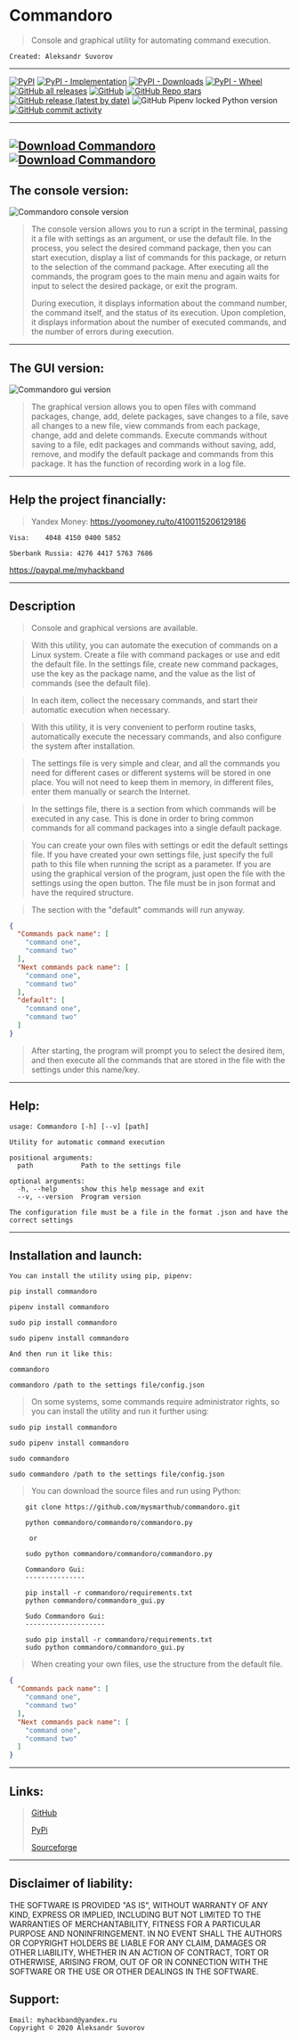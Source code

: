 Commandoro
===

>Console and graphical utility for automating command execution.

    Created: Aleksandr Suvorov
---
[![PyPI](https://img.shields.io/pypi/v/commandoro)](http://pypi.org/project/commandoro)
[![PyPI - Implementation](https://img.shields.io/pypi/implementation/commandoro)](http://pypi.org/project/commandoro)
[![PyPI - Downloads](https://img.shields.io/pypi/dm/commandoro)](http://pypi.org/project/commandoro)
[![PyPI - Wheel](https://img.shields.io/pypi/wheel/commandoro)](http://pypi.org/project/commandoro)
[![GitHub all releases](https://img.shields.io/github/downloads/mysmarthub/commandoro/total)](https://github.com/mysmarthub/commandoro)
[![GitHub](https://img.shields.io/github/license/mysmarthub/commandoro)](https://github.com/mysmarthub/commandoro)
[![GitHub Repo stars](https://img.shields.io/github/stars/mysmarthub/commandoro?style=social)](https://github.com/mysmarthub/commandoro)
[![GitHub release (latest by date)](https://img.shields.io/github/v/release/mysmarthub/commandoro)](https://github.com/mysmarthub/commandoro)
![GitHub Pipenv locked Python version](https://img.shields.io/github/pipenv/locked/python-version/mysmarthub/commandoro)
[![GitHub commit activity](https://img.shields.io/github/commit-activity/m/mysmarthub/commandoro)](https://github.com/mysmarthub/commandoro)

---
[![Download Commandoro](https://a.fsdn.com/con/app/sf-download-button)](https://sourceforge.net/projects/commandoro/files/latest/download)
[![Download Commandoro](https://img.shields.io/sourceforge/dt/commandoro.svg)](https://sourceforge.net/projects/commandoro/files/latest/download)
---

The console version:
---
![Commandoro console version](https://github.com/mysmarthub/commandoro/raw/master/images/commandoro_console.png)

>The console version allows you to run a script in the terminal, 
passing it a file with settings as an argument, 
or use the default file. In the process, you select the desired 
command package, then you can start execution, 
display a list of commands for this package, 
or return to the selection of the command package. 
After executing all the commands, 
the program goes to the main menu and again waits for 
input to select the desired package, or exit the program.
> 
> During execution, it displays information about the 
command number, the command itself, and the status 
of its execution. Upon completion, 
it displays information about the number of executed commands, 
and the number of errors during execution.

---
The GUI version:
---
![Commandoro gui version](https://github.com/mysmarthub/commandoro/raw/master/images/commandoro_gui.png)


>The graphical version allows you to open files with 
command packages, change, add, delete packages, 
save changes to a file, save all changes to a new file, 
view commands from each package, change, add and delete commands. 
Execute commands without saving to a file, 
edit packages and commands without saving, 
add, remove, and modify the default package and commands from this package. 
It has the function of recording work in a log file.


---

Help the project financially:
---
>Yandex Money:
https://yoomoney.ru/to/4100115206129186

    Visa:    4048 4150 0400 5852

    Sberbank Russia: 4276 4417 5763 7686

https://paypal.me/myhackband

---

Description
---

>Console and graphical versions are available.

>With this utility, you can automate
the execution of commands on a Linux system.
Create a file with command packages or use and 
edit the default file. In the settings file, create 
new command packages, use the key as the package name, 
and the value as the list of commands (see the default file).

>In each item, collect the necessary commands,
and start their automatic execution when necessary.

>With this utility, it is very convenient 
to perform routine tasks, automatically execute the necessary commands, 
and also configure the system after installation.

>The settings file is very simple and clear, 
and all the commands you need for different 
cases or different systems will be stored in one place.
You will not need to keep them in memory, 
in different files, enter them manually or search the Internet.

>In the settings file, there is a section from which commands 
will be executed in any case. 
This is done in order to bring common commands 
for all command packages into a single default package.

>You can create your own files with settings
or edit the default settings file. 
If you have created your own settings file, 
just specify the full path to this file when 
running the script as a parameter. 
If you are using the graphical version of the program, 
just open the file with the settings using the open button.
The file must be in json format and have the required structure.

>The section with the "default" commands will run anyway.

```json
{
  "Commands pack name": [
    "command one",
    "command two"
  ],
  "Next commands pack name": [
    "command one",
    "command two"
  ],
  "default": [
    "command one",
    "command two"
  ]
}
```

>After starting, the program will prompt you to 
select the desired item, and then execute all the 
commands that are stored in the file with the 
settings under this name/key.

---

Help:
----

```
usage: Commandoro [-h] [--v] [path]

Utility for automatic command execution

positional arguments:
  path            Path to the settings file

optional arguments:
  -h, --help      show this help message and exit
  --v, --version  Program version

The configuration file must be a file in the format .json and have the correct settings
```

---

Installation and launch:
---
    You can install the utility using pip, pipenv:

`pip install commandoro`

`pipenv install commandoro`

`sudo pip install commandoro`

`sudo pipenv install commandoro`

    And then run it like this:

`commandoro`

`commandoro /path to the settings file/config.json`

>On some systems, some commands require administrator rights, 
> so you can install the utility and run it further using:

`sudo pip install commandoro`

`sudo pipenv install commandoro`

`sudo commandoro`

`sudo commandoro /path to the settings file/config.json`

>You can download the source files and run using Python:

```
    git clone https://github.com/mysmarthub/commandoro.git
    
    python commandoro/commandoro/commandoro.py
     
     or
    
    sudo python commandoro/commandoro/commandoro.py
    
    Commandoro Gui:
    ---------------
    
    pip install -r commandoro/requirements.txt 
    python commandoro/commandoro_gui.py
    
    Sudo Commandoro Gui:
    --------------------
    
    sudo pip install -r commandoro/requirements.txt 
    sudo python commandoro/commandoro_gui.py

```

>When creating your own files, use
the structure from the default file.

```json
{
  "Commands pack name": [
    "command one",
    "command two"
  ],
  "Next commands pack name": [
    "command one",
    "command two"
  ]
}
```
---

Links:
---
>[GitHub](https://github.com/mysmarthub/commandoro)
> 
>[PyPi](https://pypi.org/project/commandoro/)
> 
>[Sourceforge](https://sourceforge.net/projects/commandoro/files/latest/download)
---

Disclaimer of liability:
------------------------
THE SOFTWARE IS PROVIDED "AS IS", WITHOUT WARRANTY OF ANY KIND, EXPRESS OR
IMPLIED, INCLUDING BUT NOT LIMITED TO THE WARRANTIES OF MERCHANTABILITY,
FITNESS FOR A PARTICULAR PURPOSE AND NONINFRINGEMENT. IN NO EVENT SHALL THE
AUTHORS OR COPYRIGHT HOLDERS BE LIABLE FOR ANY CLAIM, DAMAGES OR OTHER
LIABILITY, WHETHER IN AN ACTION OF CONTRACT, TORT OR OTHERWISE, ARISING FROM,
OUT OF OR IN CONNECTION WITH THE SOFTWARE OR THE USE OR OTHER DEALINGS IN THE
SOFTWARE.

Support:
---
    Email: myhackband@yandex.ru
    Copyright © 2020 Aleksandr Suvorov
